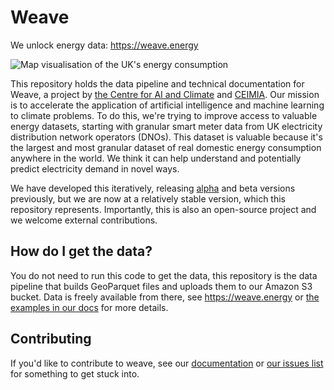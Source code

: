 # Weave
We unlock energy data: https://weave.energy

![Map visualisation of the UK's energy consumption](docs/weave-map.png)

This repository holds the data pipeline and technical documentation for Weave, a project
by [the Centre for AI and Climate](https://www.c-ai-c.org/) and
[CEIMIA](https://ceimia.org). Our mission is to accelerate the application of artificial
intelligence and machine learning to climate problems. To do this, we're trying to
improve access to valuable energy datasets, starting with granular smart meter data from
UK electricity distribution network operators (DNOs). This dataset is valuable because
it's the largest and most granular dataset of real domestic energy consumption anywhere
in the world. We think it can help understand and potentially predict electricity demand
in novel ways.

We have developed this iteratively, releasing [alpha](https://github.com/centre-for-ai-and-climate/lv-feeder-smart-meter-data)
and beta versions previously, but we are now at a relatively stable version, which
this repository represents. Importantly, this is also an open-source project and we
welcome external contributions.

## How do I get the data?
You do not need to run this code to get the data, this repository is the data pipeline
that builds GeoParquet files and uploads them to our Amazon S3 bucket. Data is freely
available from there, see https://weave.energy or
[the examples in our docs](docs/smart-meter-examples-v1.0.ipynb) for more details.

## Contributing
If you'd like to contribute to weave, see our [documentation](CONTRIBUTING.md) or [our
issues list](https://github.com/centre-for-ai-and-climate/weave/contribute) for something
to get stuck into.